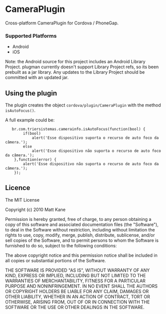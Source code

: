 CameraPlugin
==============

Cross-platform CameraPlugin for Cordova / PhoneGap.

### Supported Platforms

- Android
- iOS

Note: the Android source for this project includes an Android Library Project.
plugman currently doesn't support Library Project refs, so its been
prebuilt as a jar library. Any updates to the Library Project should be
committed with an updated jar.

## Using the plugin ##
The plugin creates the object `cordova/plugin/CameraPlugin` with the method `isAutoFocus()`. 

A full example could be:
```
   br.com.triersistemas.camerainfo.isAutoFocus(function(bool) {
		if(bool)
			alert('Esse dispositivo suporta o recurso de auto foco da câmera.');
		else
			alert('Esse dispositivo não suporta o recurso de auto foco da câmera.');
	},function(error) {
		alert('Esse dispositivo não suporta o recurso de auto foco da câmera.');
	});
```

## Licence ##

The MIT License

Copyright (c) 2010 Matt Kane

Permission is hereby granted, free of charge, to any person obtaining a copy
of this software and associated documentation files (the "Software"), to deal
in the Software without restriction, including without limitation the rights
to use, copy, modify, merge, publish, distribute, sublicense, and/or sell
copies of the Software, and to permit persons to whom the Software is
furnished to do so, subject to the following conditions:

The above copyright notice and this permission notice shall be included in
all copies or substantial portions of the Software.

THE SOFTWARE IS PROVIDED "AS IS", WITHOUT WARRANTY OF ANY KIND, EXPRESS OR
IMPLIED, INCLUDING BUT NOT LIMITED TO THE WARRANTIES OF MERCHANTABILITY,
FITNESS FOR A PARTICULAR PURPOSE AND NONINFRINGEMENT. IN NO EVENT SHALL THE
AUTHORS OR COPYRIGHT HOLDERS BE LIABLE FOR ANY CLAIM, DAMAGES OR OTHER
LIABILITY, WHETHER IN AN ACTION OF CONTRACT, TORT OR OTHERWISE, ARISING FROM,
OUT OF OR IN CONNECTION WITH THE SOFTWARE OR THE USE OR OTHER DEALINGS IN
THE SOFTWARE.
